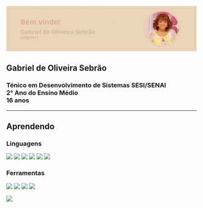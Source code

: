 ![Header](./header.gif)
## Gabriel de Oliveira Sebrão
### Ténico em Desenvolvimento de Sistemas SESI/SENAI <br> 2° Ano do Ensino Médio <br> 16 anos
---
## Aprendendo
### Linguagens
<img src = "https://www.vectorlogo.zone/logos/python/python-icon.svg" width = 50px/> <img src = "https://www.vectorlogo.zone/logos/w3_html5/w3_html5-icon.svg" width = 50px/> <img src = "https://www.vectorlogo.zone/logos/javascript/javascript-icon.svg" width = 50px/> <img src = "https://www.vectorlogo.zone/logos/w3_css/w3_css-icon.svg" width = 50px/> <img src = "https://www.vectorlogo.zone/logos/sqlite/sqlite-icon.svg" width = 50px/> <img src = "https://www.vectorlogo.zone/logos/postgresql/postgresql-icon.svg" width = 50px/>

### Ferramentas
<img src = "https://www.vectorlogo.zone/logos/canva/canva-icon.svg" width = 50px/> <img src = "https://www.vectorlogo.zone/logos/visualstudio_code/visualstudio_code-icon.svg" width = 50px/> <img src = "https://upload.vectorlogo.zone/logos/github/images/47bfd2d4-712f-4dee-9315-f99c611b7598.svg" width = 50px/> <img src = "https://upload.wikimedia.org/wikipedia/commons/thumb/1/1d/PyCharm_Icon.svg/1024px-PyCharm_Icon.svg.png" width = 50px/>
 <br>

[![](https://visitcount.itsvg.in/api?id=wlfgrl417&icon=0&color=5)](https://visitcount.itsvg.in)
